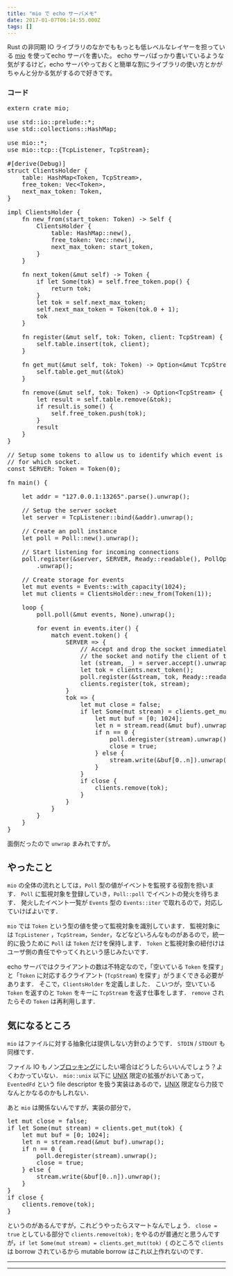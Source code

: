 ```yaml
---
title: "mio で echo サーバメモ"
date: 2017-01-07T06:14:55.000Z
tags: []
---
```

<p>Rust の非同期 IO ライブラリのなかでももっとも低レベルなレイヤーを担っている <a href="https://github.com/carllerche/mio">mio</a> を使ってecho サーバを書いた。
echo サーバばっかり書いているような気がするけど，echo サーバやっておくと簡単な割にライブラリの使い方とかがちゃんと分かる気がするので好きです。</p>

<h3>コード</h3>

<pre class="code lang-rust" data-lang="rust" data-unlink><span class="synStatement">extern</span> <span class="synStatement">crate</span> <span class="synIdentifier">mio</span>;

<span class="synStatement">use</span> <span class="synPreProc">std</span><span class="synSpecial">::</span><span class="synPreProc">io</span><span class="synSpecial">::</span><span class="synPreProc">prelude</span><span class="synSpecial">::</span><span class="synType">*</span>;
<span class="synStatement">use</span> <span class="synPreProc">std</span><span class="synSpecial">::</span><span class="synPreProc">collections</span><span class="synSpecial">::</span>HashMap;

<span class="synStatement">use</span> <span class="synPreProc">mio</span><span class="synSpecial">::</span><span class="synType">*</span>;
<span class="synStatement">use</span> <span class="synPreProc">mio</span><span class="synSpecial">::</span><span class="synPreProc">tcp</span><span class="synSpecial">::</span>{TcpListener, TcpStream};

<span class="synPreProc">#[derive(</span><span class="synType">Debug</span><span class="synPreProc">)]</span>
<span class="synStatement">struct</span> <span class="synIdentifier">ClientsHolder</span> {
    table: HashMap<span class="synStatement">&lt;</span>Token, TcpStream<span class="synStatement">&gt;</span>,
    free_token: <span class="synType">Vec</span><span class="synStatement">&lt;</span>Token<span class="synStatement">&gt;</span>,
    next_max_token: Token,
}

<span class="synStatement">impl</span> ClientsHolder {
    <span class="synStatement">fn</span> <span class="synIdentifier">new_from</span>(start_token: Token) <span class="synStatement">-&gt;</span> <span class="synType">Self</span> {
        ClientsHolder {
            table: <span class="synPreProc">HashMap</span><span class="synSpecial">::</span><span class="synIdentifier">new</span>(),
            free_token: <span class="synType">Vec</span><span class="synSpecial">::</span><span class="synIdentifier">new</span>(),
            next_max_token: start_token,
        }
    }

    <span class="synStatement">fn</span> <span class="synIdentifier">next_token</span>(<span class="synType">&amp;mut</span> <span class="synConstant">self</span>) <span class="synStatement">-&gt;</span> Token {
        <span class="synStatement">if</span> <span class="synStatement">let</span> <span class="synConstant">Some</span>(tok) <span class="synStatement">=</span> <span class="synConstant">self</span>.free_token.<span class="synIdentifier">pop</span>() {
            <span class="synStatement">return</span> tok;
        }
        <span class="synStatement">let</span> tok <span class="synStatement">=</span> <span class="synConstant">self</span>.next_max_token;
        <span class="synConstant">self</span>.next_max_token <span class="synStatement">=</span> <span class="synIdentifier">Token</span>(tok.<span class="synConstant">0</span> <span class="synStatement">+</span> <span class="synConstant">1</span>);
        tok
    }

    <span class="synStatement">fn</span> <span class="synIdentifier">register</span>(<span class="synType">&amp;mut</span> <span class="synConstant">self</span>, tok: Token, client: TcpStream) {
        <span class="synConstant">self</span>.table.<span class="synIdentifier">insert</span>(tok, client);
    }

    <span class="synStatement">fn</span> <span class="synIdentifier">get_mut</span>(<span class="synType">&amp;mut</span> <span class="synConstant">self</span>, tok: Token) <span class="synStatement">-&gt;</span> <span class="synType">Option</span><span class="synStatement">&lt;</span><span class="synType">&amp;mut</span> TcpStream<span class="synStatement">&gt;</span> {
        <span class="synConstant">self</span>.table.<span class="synIdentifier">get_mut</span>(<span class="synType">&amp;</span>tok)
    }

    <span class="synStatement">fn</span> <span class="synIdentifier">remove</span>(<span class="synType">&amp;mut</span> <span class="synConstant">self</span>, tok: Token) <span class="synStatement">-&gt;</span> <span class="synType">Option</span><span class="synStatement">&lt;</span>TcpStream<span class="synStatement">&gt;</span> {
        <span class="synStatement">let</span> result <span class="synStatement">=</span> <span class="synConstant">self</span>.table.<span class="synIdentifier">remove</span>(<span class="synType">&amp;</span>tok);
        <span class="synStatement">if</span> result.<span class="synIdentifier">is_some</span>() {
            <span class="synConstant">self</span>.free_token.<span class="synIdentifier">push</span>(tok);
        }
        result
    }
}

<span class="synComment">// Setup some tokens to allow us to identify which event is</span>
<span class="synComment">// for which socket.</span>
<span class="synType">const</span> SERVER: Token <span class="synStatement">=</span> <span class="synIdentifier">Token</span>(<span class="synConstant">0</span>);

<span class="synStatement">fn</span> <span class="synIdentifier">main</span>() {

    <span class="synStatement">let</span> addr <span class="synStatement">=</span> <span class="synConstant">&quot;127.0.0.1:13265&quot;</span>.<span class="synIdentifier">parse</span>().<span class="synIdentifier">unwrap</span>();

    <span class="synComment">// Setup the server socket</span>
    <span class="synStatement">let</span> server <span class="synStatement">=</span> <span class="synPreProc">TcpListener</span><span class="synSpecial">::</span><span class="synIdentifier">bind</span>(<span class="synType">&amp;</span>addr).<span class="synIdentifier">unwrap</span>();

    <span class="synComment">// Create an poll instance</span>
    <span class="synStatement">let</span> poll <span class="synStatement">=</span> <span class="synPreProc">Poll</span><span class="synSpecial">::</span><span class="synIdentifier">new</span>().<span class="synIdentifier">unwrap</span>();

    <span class="synComment">// Start listening for incoming connections</span>
    poll.<span class="synIdentifier">register</span>(<span class="synType">&amp;</span>server, SERVER, <span class="synPreProc">Ready</span><span class="synSpecial">::</span><span class="synIdentifier">readable</span>(), <span class="synPreProc">PollOpt</span><span class="synSpecial">::</span><span class="synIdentifier">edge</span>())
        .<span class="synIdentifier">unwrap</span>();

    <span class="synComment">// Create storage for events</span>
    <span class="synStatement">let</span> <span class="synType">mut</span> events <span class="synStatement">=</span> <span class="synPreProc">Events</span><span class="synSpecial">::</span><span class="synIdentifier">with_capacity</span>(<span class="synConstant">1024</span>);
    <span class="synStatement">let</span> <span class="synType">mut</span> clients <span class="synStatement">=</span> <span class="synPreProc">ClientsHolder</span><span class="synSpecial">::</span><span class="synIdentifier">new_from</span>(<span class="synIdentifier">Token</span>(<span class="synConstant">1</span>));

    <span class="synStatement">loop</span> {
        poll.<span class="synIdentifier">poll</span>(<span class="synType">&amp;mut</span> events, <span class="synConstant">None</span>).<span class="synIdentifier">unwrap</span>();

        <span class="synStatement">for</span> event <span class="synStatement">in</span> events.<span class="synIdentifier">iter</span>() {
            <span class="synStatement">match</span> event.<span class="synIdentifier">token</span>() {
                SERVER <span class="synStatement">=&gt;</span> {
                    <span class="synComment">// Accept and drop the socket immediately, this will close</span>
                    <span class="synComment">// the socket and notify the client of the EOF.</span>
                    <span class="synStatement">let</span> (stream, _) <span class="synStatement">=</span> server.<span class="synIdentifier">accept</span>().<span class="synIdentifier">unwrap</span>();
                    <span class="synStatement">let</span> tok <span class="synStatement">=</span> clients.<span class="synIdentifier">next_token</span>();
                    poll.<span class="synIdentifier">register</span>(<span class="synType">&amp;</span>stream, tok, <span class="synPreProc">Ready</span><span class="synSpecial">::</span><span class="synIdentifier">readable</span>(), <span class="synPreProc">PollOpt</span><span class="synSpecial">::</span><span class="synIdentifier">edge</span>()).<span class="synIdentifier">unwrap</span>();
                    clients.<span class="synIdentifier">register</span>(tok, stream);
                }
                tok <span class="synStatement">=&gt;</span> {
                    <span class="synStatement">let</span> <span class="synType">mut</span> close <span class="synStatement">=</span> <span class="synConstant">false</span>;
                    <span class="synStatement">if</span> <span class="synStatement">let</span> <span class="synConstant">Some</span>(<span class="synType">mut</span> stream) <span class="synStatement">=</span> clients.<span class="synIdentifier">get_mut</span>(tok) {
                        <span class="synStatement">let</span> <span class="synType">mut</span> buf <span class="synStatement">=</span> [<span class="synConstant">0</span>; <span class="synConstant">1024</span>];
                        <span class="synStatement">let</span> n <span class="synStatement">=</span> stream.<span class="synIdentifier">read</span>(<span class="synType">&amp;mut</span> buf).<span class="synIdentifier">unwrap</span>();
                        <span class="synStatement">if</span> n <span class="synStatement">==</span> <span class="synConstant">0</span> {
                            poll.<span class="synIdentifier">deregister</span>(stream).<span class="synIdentifier">unwrap</span>();
                            close <span class="synStatement">=</span> <span class="synConstant">true</span>;
                        } <span class="synStatement">else</span> {
                            stream.<span class="synIdentifier">write</span>(<span class="synType">&amp;</span>buf[<span class="synConstant">0</span>..n]).<span class="synIdentifier">unwrap</span>();
                        }
                    }
                    <span class="synStatement">if</span> close {
                        clients.<span class="synIdentifier">remove</span>(tok);
                    }
                }
            }
        }
    }
}
</pre>


<p>面倒だったので <code>unwrap</code> まみれですが。</p>

<h2>やったこと</h2>

<p><code>mio</code> の全体の流れとしては，<code>Poll</code> 型の値がイベントを監視する役割を担います．
<code>Poll</code> に監視対象を登録していき，<code>Poll::poll</code> でイベントの発火を待ちます．
発火したイベント一覧が <code>Events</code> 型の <code>Events::iter</code> で取れるので，対応していけばよいです．</p>

<p><code>mio</code> では <code>Token</code> という型の値を使って監視対象を識別しています．
監視対象には <code>TcpListener</code> ，<code>TcpStream</code>，<code>Sender</code>，などなどいろんなものがあるので，統一的に扱うために <code>Poll</code> は <code>Token</code> だけを保持します．
<code>Token</code> と監視対象の紐付けはユーザ側の責任でやってくれという感じみたいです．</p>

<p>echo サーバではクライアントの数は不特定なので，「空いている <code>Token</code> を探す」と「<code>Token</code> に対応するクライアント (<code>TcpStream</code>) を探す」がうまくできる必要があります．
そこで，<code>ClientsHolder</code> を定義しました．
こいつが，空いている <code>Token</code> を返すのと <code>Token</code> をキーに <code>TcpStream</code> を返す仕事をします．
<code>remove</code> されたらその <code>Token</code> は再利用します．</p>

<h2>気になるところ</h2>

<p><code>mio</code> はファイルに対する抽象化は提供しない方針のようです．
<code>STDIN</code> / <code>STDOUT</code> も同様です．</p>

<p>ファイル IO もノン<a class="keyword" href="http://d.hatena.ne.jp/keyword/%A5%D6%A5%ED%A5%C3%A5%AD%A5%F3%A5%B0">ブロッキング</a>にしたい場合はどうしたらいいんでしょう？よくわかっていない．
<code>mio::unix</code> 以下に <a class="keyword" href="http://d.hatena.ne.jp/keyword/UNIX">UNIX</a> 限定の拡張がおいてあって，<code>EventedFd</code> という file descriptor を扱う実装はあるので，<a class="keyword" href="http://d.hatena.ne.jp/keyword/UNIX">UNIX</a> 限定なら力技でなんとかなるのかもしれない．</p>

<p>あと <code>mio</code> は関係ないんですが，実装の部分で，</p>

<pre class="code lang-rust" data-lang="rust" data-unlink><span class="synStatement">let</span> <span class="synType">mut</span> close <span class="synStatement">=</span> <span class="synConstant">false</span>;
<span class="synStatement">if</span> <span class="synStatement">let</span> <span class="synConstant">Some</span>(<span class="synType">mut</span> stream) <span class="synStatement">=</span> clients.<span class="synIdentifier">get_mut</span>(tok) {
    <span class="synStatement">let</span> <span class="synType">mut</span> buf <span class="synStatement">=</span> [<span class="synConstant">0</span>; <span class="synConstant">1024</span>];
    <span class="synStatement">let</span> n <span class="synStatement">=</span> stream.<span class="synIdentifier">read</span>(<span class="synType">&amp;mut</span> buf).<span class="synIdentifier">unwrap</span>();
    <span class="synStatement">if</span> n <span class="synStatement">==</span> <span class="synConstant">0</span> {
        poll.<span class="synIdentifier">deregister</span>(stream).<span class="synIdentifier">unwrap</span>();
        close <span class="synStatement">=</span> <span class="synConstant">true</span>;
    } <span class="synStatement">else</span> {
        stream.<span class="synIdentifier">write</span>(<span class="synType">&amp;</span>buf[<span class="synConstant">0</span>..n]).<span class="synIdentifier">unwrap</span>();
    }
}
<span class="synStatement">if</span> close {
    clients.<span class="synIdentifier">remove</span>(tok);
}
</pre>


<p>というのがあるんですが，これどうやったらスマートなんでしょう．
<code>close = true</code> としている部分で <code>clients.remove(tok);</code> をやるのが普通だと思うんですが，<code>if let Some(mut stream) = clients.get_mut(tok) {</code> のところで <code>clients</code> は borrow されているから mutable borrow はこれ以上作れないのです．</p>

-----
--------